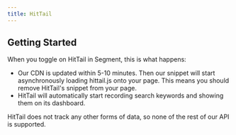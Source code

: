 ```yaml
---
title: HitTail
---
```


## Getting Started

When you toggle on HitTail in Segment, this is what happens:

+ Our CDN is updated within 5-10 minutes. Then our snippet will start asynchronously loading hittail.js onto your page. This means you should remove HitTail's snippet from your page.
+ HitTail will automatically start recording search keywords and showing them on its dashboard.

HitTail does not track any other forms of data, so none of the rest of our API is supported.
